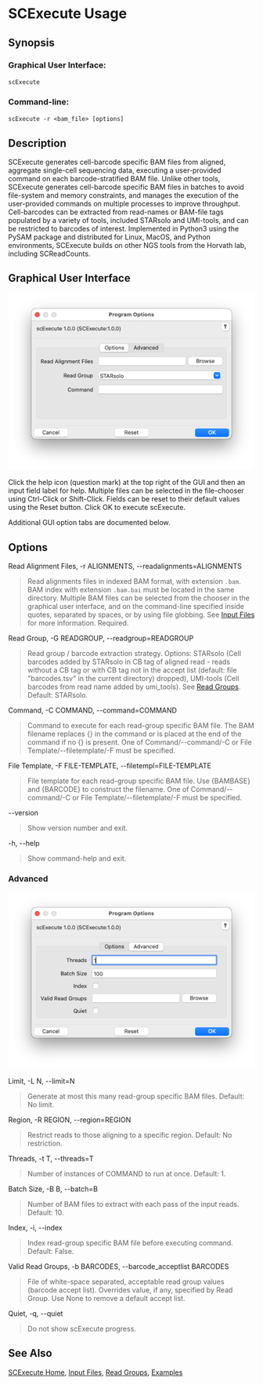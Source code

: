 # SCExecute Usage

## Synopsis

### Graphical User Interface:

    scExecute

### Command-line:

    scExecute -r <bam_file> [options]

## Description

SCExecute generates cell-barcode specific BAM files from aligned, aggregate single-cell sequencing data, executing a user-provided command on each barcode-stratified BAM file. Unlike other tools, SCExecute generates cell-barcode specific BAM files in batches to avoid file-system and memory constraints, and manages the execution of the user-provided commands on multiple processes to improve throughput. Cell-barcodes can be extracted from read-names or BAM-file tags populated by a variety of tools, included STARsolo and UMI-tools, and can be restricted to barcodes of interest. Implemented in Python3 using the PySAM package and distributed for Linux, MacOS, and Python environments, SCExecute builds on other NGS tools from the Horvath lab, including SCReadCounts.

## Graphical User Interface

<img src="scexecute.png" alt="scExecute Options"/>

Click the help icon (question mark) at the top right of the GUI and
then an input field label for help. Multiple files can be selected in the
file-chooser using Ctrl-Click or Shift-Click. Fields can be reset to
their default values using the Reset button. Click OK to execute
scExecute.

Additional GUI option tabs are documented below.

## Options

Read Alignment Files, -r ALIGNMENTS, --readalignments=ALIGNMENTS

> Read alignments files in indexed BAM format, with extension
> `.bam`. BAM index with extension `.bam.bai` must be located in the
> same directory. Multiple BAM files can be selected from the chooser in the graphical user interface, and on the command-line specified inside quotes,
> separated by spaces, or by using file globbing. See [Input Files](InputFiles.md) for more information. Required.

Read Group, -G READGROUP, --readgroup=READGROUP

>  Read group / barcode extraction strategy. Options: STARsolo (Cell barcodes added by STARsolo in CB tag of aligned read - reads without a CB tag or with CB tag not in the accept list (default: file "barcodes.tsv" in the current directory) dropped), UMI-tools (Cell barcodes from read name added by umi_tools). See [Read Groups](Grouping.md). Default: STARsolo.

Command, -C COMMAND, --command=COMMAND

> Command to execute for each read-group specific BAM file. The BAM filename replaces {} in the command or is placed at the end of the command if no {} is present. One of Command/--command/-C or File Template/--filetemplate/-F must be specified.

File Template, -F FILE-TEMPLATE, --filetempl=FILE-TEMPLATE

> File template for each read-group specific BAM file. Use {BAMBASE} and {BARCODE} to construct the filename. One of Command/--command/-C or File Template/--filetemplate/-F must be specified.

--version

>Show version number and exit. 

-h, --help

>Show command-help and exit.

### Advanced
<img src="advanced.png" alt="Advanced"/>

Limit, -L N, --limit=N

> Generate at most this many read-group specific BAM files. Default: No limit.

Region, -R REGION, --region=REGION

> Restrict reads to those aligning to a specific region. Default: No restriction.

Threads, -t T, --threads=T

> Number of instances of COMMAND to run at once. Default: 1.

Batch Size, -B B, --batch=B

> Number of BAM files to extract with each pass of the input reads. Default: 10.

Index, -i, --index

> Index read-group specific BAM file before executing command. Default: False.

Valid Read Groups, -b BARCODES, --barcode_acceptlist BARCODES

> File of white-space separated, acceptable read group values (barcode accept list). Overrides value, if any, specified by Read Group. Use None to remove a default accept list.

Quiet, -q, --quiet

> Do not show scExecute progress.

## See Also

[SCExecute Home](..), [Input Files](InputFiles.md), [Read Groups](Grouping.md), [Examples](Examples.md)
